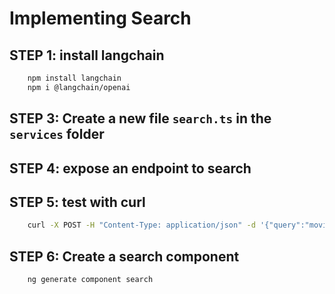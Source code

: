 # Implementing Search

## STEP 1: install langchain

```bash
    npm install langchain
    npm i @langchain/openai
```


## STEP 3: Create a new file `search.ts` in the `services` folder


## STEP 4: expose an endpoint to search


## STEP 5: test with curl

```bash
    curl -X POST -H "Content-Type: application/json" -d '{"query":"movie to make me cry"}' http://localhost:3000/search
```

## STEP 6: Create a search component

```bash
    ng generate component search
```
